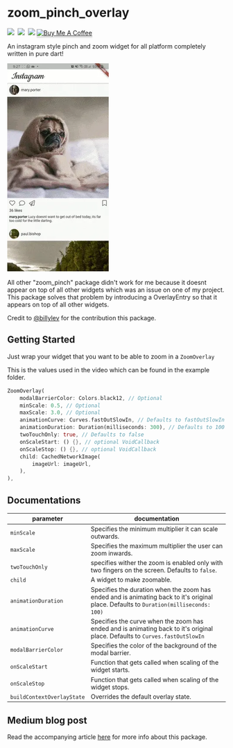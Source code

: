 # zoom_pinch_overlay

<img src="https://forthebadge.com/images/badges/built-with-love.svg" height="28px" />&nbsp;&nbsp;<img src="https://img.shields.io/badge/license-MIT-green?style=for-the-badge" height="28px" />&nbsp;&nbsp;<a href="https://pub.dev/packages/zoom_pinch_overlay"><img src="https://img.shields.io/pub/v/zoom_pinch_overlay.svg?style=for-the-badge" height="28px" /></a></a>
<a href="https://www.buymeacoffee.com/samuelong" target="_blank"><img src="https://i.imgur.com/aV6DDA7.png" alt="Buy Me A Coffee" style="height: 30px !important;width: 150px !important; box-shadow: 0px 3px 2px 0px rgba(190, 190, 190, 0.5) !important;-webkit-box-shadow: 0px 3px 2px 0px rgba(190, 190, 190, 0.5) !important;" > </a>

An instagram style pinch and zoom widget for all platform completely written in pure dart!

![](https://github.com/Mayb3Nots/zoom_pinch_overlay/blob/master/demo.webp)

All other "zoom_pinch" package didn't work for me because it doesnt appear on top of all other widgets which
was an issue on one of my project. This package solves that problem by introducing a OverlayEntry so that it appears on top
of all other widgets.

Credit to [@billylev](https://github.com/billylev) for the contribution this package.

## Getting Started

Just wrap your widget that you want to be able to zoom in a `ZoomOverlay`

This is the values used in the video which can be found in the example folder.

```dart
ZoomOverlay(
    modalBarrierColor: Colors.black12, // Optional
    minScale: 0.5, // Optional
    maxScale: 3.0, // Optional
    animationCurve: Curves.fastOutSlowIn, // Defaults to fastOutSlowIn which mimics IOS instagram behavior
    animationDuration: Duration(milliseconds: 300), // Defaults to 100 Milliseconds. Recommended duration is 300 milliseconds for Curves.fastOutSlowIn
    twoTouchOnly: true, // Defaults to false
    onScaleStart: () {}, // optional VoidCallback
    onScaleStop: () {}, // optional VoidCallback
    child: CachedNetworkImage(
        imageUrl: imageUrl,
    ),
),
```

## Documentations

| parameter           | documentation                                                                                                                          |
| ------------------- | -------------------------------------------------------------------------------------------------------------------------------------- |
| `minScale`          | Specifies the minimum multiplier it can scale outwards.                                                                                |
| `maxScale`          | Specifies the maximum multiplier the user can zoom inwards.                                                                            |
| `twoTouchOnly`      | specifies wither the zoom is enabled only with two fingers on the screen. Defaults to `false`.                                         |
| `child`             | A widget to make zoomable.                                                                                                             |
| `animationDuration` | Specifies the duration when the zoom has ended and is animating back to it's original place. Defaults to `Duration(milliseconds: 100)` |
| `animationCurve`    | Specifies the curve when the zoom has ended and is animating back to it's original place. Defaults to `Curves.fastOutSlowIn`           |
| `modalBarrierColor` | Specifies the color of the background of the modal barrier.                                                                            |
| `onScaleStart`      | Function that gets called when scaling of the widget starts.                                                                           |
| `onScaleStop`       | Function that gets called when scaling of the widget stops.                                                                            |
| `buildContextOverlayState` | Overrides the default overlay state.                                                                                            |

## Medium blog post

Read the accompanying article [here](https://billyleverington.medium.com/building-instagrams-pinch-zoom-and-drag-a-photo-in-flutter-110f29a79bb7) for more info about this package.
